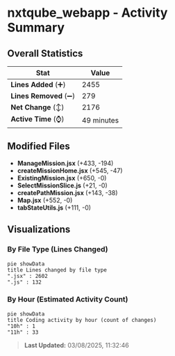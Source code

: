 # nxtqube_webapp - Activity Summary 

## Overall Statistics

| Stat                   | Value                                                             |
| ---------------------- | ----------------------------------------------------------------- |
| **Lines Added** (➕)   | 2455                                          |
| **Lines Removed** (➖) | 279                                        |
| **Net Change** (↕)    | 2176                |
| **Active Time** (⌚)   | 49 minutes |


## Modified Files
- **ManageMission.jsx** (+433, -194)
- **createMissionHome.jsx** (+545, -47)
- **ExistingMission.jsx** (+650, -0)
- **SelectMissionSlice.js** (+21, -0)
- **createPathMission.jsx** (+143, -38)
- **Map.jsx** (+552, -0)
- **tabStateUtils.js** (+111, -0)

## Visualizations

### By File Type (Lines Changed)

```mermaid
pie showData
title Lines changed by file type
".jsx" : 2602
".js" : 132
```

### By Hour (Estimated Activity Count)

```mermaid
pie showData
title Coding activity by hour (count of changes)
"10h" : 1
"11h" : 33
```


> **Last Updated:** 03/08/2025, 11:32:46